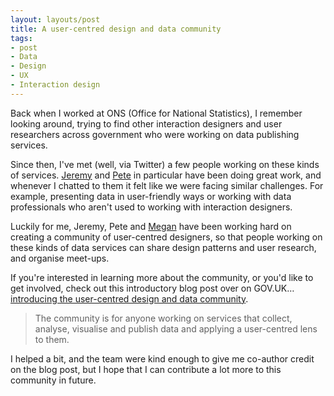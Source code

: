 ```yaml
---
layout: layouts/post
title: A user-centred design and data community
tags:
- post
- Data
- Design
- UX
- Interaction design
---
```


Back when I worked at ONS (Office for National Statistics), I remember looking around, trying to find other interaction designers and user researchers across government who were working on data publishing services.

Since then, I've met (well, via Twitter) a few people working on these kinds of services. [Jeremy](https://twitter.com/jeremyhhy) and [Pete](https://twitter.com/peterjobes) in particular have been doing great work, and whenever I chatted to them it felt like we were facing similar challenges. For example, presenting data in user-friendly ways or working with data professionals who aren't used to working with interaction designers.

Luckily for me, Jeremy, Pete and [Megan](https://twitter.com/Rodgermegan) have been working hard on creating a community of user-centred designers, so that people working on these kinds of data services can share design patterns and user research, and organise meet-ups.

If you're interested in learning more about the community, or you'd like to get involved, check out this introductory blog post over on GOV.UK… [introducing the user-centred design and data community](https://designnotes.blog.gov.uk/2020/10/05/introducing-the-user-centred-design-and-data-community/).

> The community is for anyone working on services that collect, analyse, visualise and publish data and applying a user-centred lens to them.

I helped a bit, and the team were kind enough to give me co-author credit on the blog post, but I hope that I can contribute a lot more to this community in future.